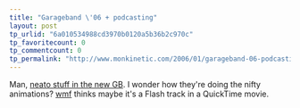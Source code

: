 ```yaml
---
title: "Garageband \'06 + podcasting"
layout: post
tp_urlid: "6a010534988cd3970b0120a5b36b2c970c"
tp_favoritecount: 0
tp_commentcount: 0
tp_permalink: "http://www.monkinetic.com/2006/01/garageband-06-podcasting.html"
---
```

Man, <a href="http://www.apple.com/ilife/garageband/newfeatures/podcasts.html">neato stuff in the new GB</a>. I wonder how they&#39;re doing the nifty animations? <a href="http://wmf.editthispage.com">wmf</a> thinks maybe it&#39;s a Flash track in a QuickTime movie.
